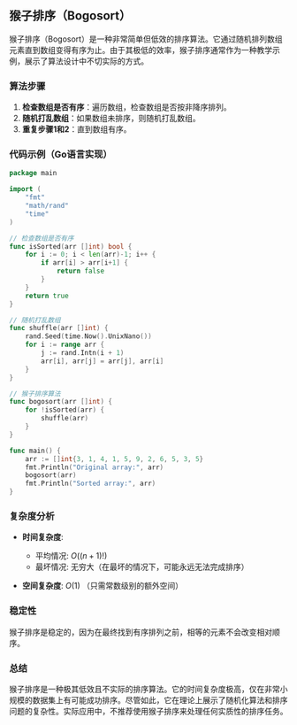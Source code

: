 ## 猴子排序（Bogosort）

猴子排序（Bogosort）是一种非常简单但低效的排序算法。它通过随机排列数组元素直到数组变得有序为止。由于其极低的效率，猴子排序通常作为一种教学示例，展示了算法设计中不切实际的方式。

### 算法步骤

1. **检查数组是否有序**：遍历数组，检查数组是否按非降序排列。
2. **随机打乱数组**：如果数组未排序，则随机打乱数组。
3. **重复步骤1和2**：直到数组有序。

### 代码示例（Go语言实现）

```go
package main

import (
	"fmt"
	"math/rand"
	"time"
)

// 检查数组是否有序
func isSorted(arr []int) bool {
	for i := 0; i < len(arr)-1; i++ {
		if arr[i] > arr[i+1] {
			return false
		}
	}
	return true
}

// 随机打乱数组
func shuffle(arr []int) {
	rand.Seed(time.Now().UnixNano())
	for i := range arr {
		j := rand.Intn(i + 1)
		arr[i], arr[j] = arr[j], arr[i]
	}
}

// 猴子排序算法
func bogosort(arr []int) {
	for !isSorted(arr) {
		shuffle(arr)
	}
}

func main() {
	arr := []int{3, 1, 4, 1, 5, 9, 2, 6, 5, 3, 5}
	fmt.Println("Original array:", arr)
	bogosort(arr)
	fmt.Println("Sorted array:", arr)
}
```

### 复杂度分析

- **时间复杂度**:
  - 平均情况: $O((n+1)!)$
  - 最坏情况: 无穷大（在最坏的情况下，可能永远无法完成排序）

- **空间复杂度**: $O(1)$ （只需常数级别的额外空间）

### 稳定性

猴子排序是稳定的，因为在最终找到有序排列之前，相等的元素不会改变相对顺序。

### 总结

猴子排序是一种极其低效且不实际的排序算法。它的时间复杂度极高，仅在非常小规模的数据集上有可能成功排序。尽管如此，它在理论上展示了随机化算法和排序问题的复杂性。实际应用中，不推荐使用猴子排序来处理任何实质性的排序任务。